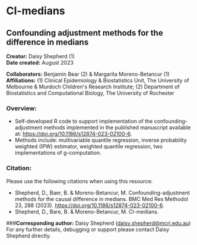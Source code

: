 # CI-medians
## **Confounding adjustment methods for the difference in medians**

**Creator:** Daisy Shepherd (1) <br/>
**Date created:** August 2023 <br/>

**Collaborators:** Benjamin Bear (2) & Margarita Moreno-Betancur (1) <br/>
**Affiliations:** (1) Clinical Epidemiology & Biostatistics Unit, The University of Melbourne & Murdoch Children's Research Institute; (2) Department of Biostatistics and Computational Biology, The University of Rochester <br/>


### **Overview:** <br/>
* Self-developed R code to support implementation of the confounding-adjustment methods implemented in the published manuscript available at: https://doi.org/10.1186/s12874-023-02100-6. <br/>
* Methods include: multivariable quantile regression, inverse probability weighted (IPW) estimator, weighted quantile regression, two implementations of g-computation. 

### **Citation:** 
Please use the following citations when using this resource:
* Shepherd, D., Baer, B. & Moreno-Betancur, M. Confounding-adjustment methods for the causal difference in medians. BMC Med Res Methodol 23, 288 (2023). https://doi.org/10.1186/s12874-023-02100-6.
* Shepherd, D., Bare, B. & Moreno-Betancur, M. CI-medians. 

###**Corresponding author:** Daisy Shepherd (daisy.shepherd@mcri.edu.au) <br/>
For any further details, debugging or support please contact Daisy Shepherd directly. 
